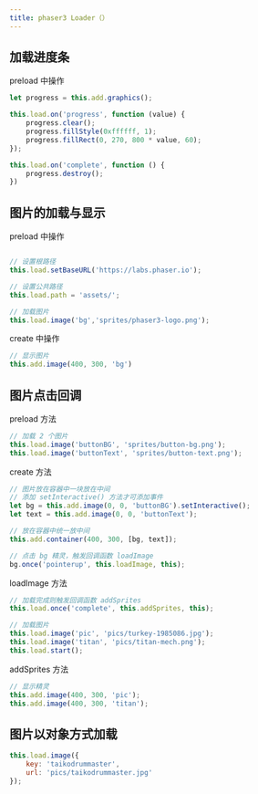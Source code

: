 ```yaml
---
title: phaser3 Loader（）
---
```


## 加载进度条
preload 中操作
```javascript
let progress = this.add.graphics();

this.load.on('progress', function (value) {
    progress.clear();
    progress.fillStyle(0xffffff, 1);
    progress.fillRect(0, 270, 800 * value, 60);
});

this.load.on('complete', function () {
    progress.destroy();
})
```

## 图片的加载与显示
preload 中操作
```javascript

// 设置根路径
this.load.setBaseURL('https://labs.phaser.io');

// 设置公共路径
this.load.path = 'assets/';

// 加载图片
this.load.image('bg','sprites/phaser3-logo.png');
```

create 中操作
```javascript
// 显示图片
this.add.image(400, 300, 'bg')
```


## 图片点击回调
preload 方法
```javascript
// 加载 2 个图片
this.load.image('buttonBG', 'sprites/button-bg.png');
this.load.image('buttonText', 'sprites/button-text.png');
```

create 方法
```javascript
// 图片放在容器中一块放在中间
// 添加 setInteractive() 方法才可添加事件
let bg = this.add.image(0, 0, 'buttonBG').setInteractive();
let text = this.add.image(0, 0, 'buttonText');

// 放在容器中统一放中间
this.add.container(400, 300, [bg, text]);

// 点击 bg 精灵，触发回调函数 loadImage
bg.once('pointerup', this.loadImage, this);
```

loadImage 方法
```javascript
// 加载完成则触发回调函数 addSprites 
this.load.once('complete', this.addSprites, this);

// 加载图片
this.load.image('pic', 'pics/turkey-1985086.jpg');
this.load.image('titan', 'pics/titan-mech.png');
this.load.start();
```

addSprites 方法
```javascript
// 显示精灵
this.add.image(400, 300, 'pic');
this.add.image(400, 300, 'titan');
```

## 图片以对象方式加载
```javascript
this.load.image({
    key: 'taikodrummaster',
    url: 'pics/taikodrummaster.jpg'
});
```

